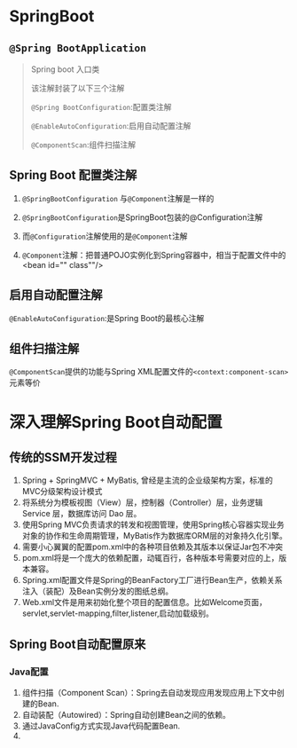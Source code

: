 # SpringBoot

## `@Spring BootApplication`

> Spring boot 入口类
>
> 该注解封装了以下三个注解
>
> `@Spring BootConfiguration`:配置类注解
>
> `@EnableAutoConfiguration`:启用自动配置注解
>
> `@ComponentScan`:组件扫描注解



## Spring Boot 配置类注解

1. `@SpringBootConfiguration` 与`@Component`注解是一样的

2. `@SpringBootConfiguration`是SpringBoot包装的@Configuration注解

3. 而`@Configuration`注解使用的是`@Component`注解
4. `@Component`注解：把普通POJO实例化到Spring容器中，相当于配置文件中的<bean id="" class""/>

## 启用自动配置注解

`@EnableAutoConfiguration`:是Spring Boot的最核心注解

## 组件扫描注解

`@ComponentScan`提供的功能与Spring XML配置文件的`<context:component-scan>`元素等价



# 深入理解Spring Boot自动配置

## 传统的SSM开发过程

1. Spring + SpringMVC + MyBatis, 曾经是主流的企业级架构方案，标准的MVC分级架构设计模式
2. 将系统分为模板视图（View）层，控制器（Controller）层，业务逻辑 Service 层，数据库访问 Dao 层。
3. 使用Spring MVC负责请求的转发和视图管理，使用Spring核心容器实现业务对象的协作和生命周期管理，MyBatis作为数据库ORM层的对象持久化引擎。
4. 需要小心翼翼的配置pom.xml中的各种项目依赖及其版本以保证Jar包不冲突
5. pom.xml将是一个庞大的依赖配置，动辄百行，各种版本号需要对应的上，版本兼容。
6. Spring.xml配置文件是Spring的BeanFactory工厂进行Bean生产，依赖关系注入（装配）及Bean实例分发的图纸总纲。
7. Web.xml文件是用来初始化整个项目的配置信息。比如Welcome页面，servlet,servlet-mapping,filter,listener,启动加载级别。

## Spring Boot自动配置原来

### Java配置

1. 组件扫描（Component Scan）：Spring去自动发现应用发现应用上下文中创建的Bean.
2. 自动装配（Autowired）：Spring自动创建Bean之间的依赖。
3. 通过JavaConfig方式实现Java代码配置Bean.
4. 

